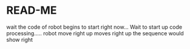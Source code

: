 # READ-ME
wait the code of robot begins to start right now...
Wait to start up code processing.....
<if> robot move right up
moves right up
the sequence would show right 
